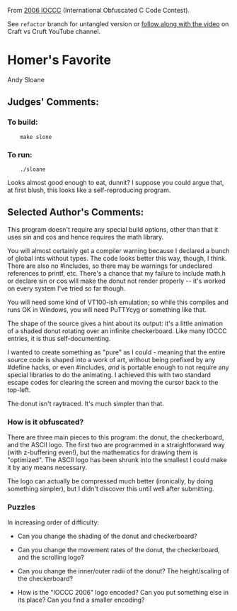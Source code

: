 From [2006 IOCCC](https://www.ioccc.org/years.html#2006) (International Obfuscated C Code Contest).

See `refactor` branch for untangled version or [follow along with the video]() on Craft vs Cruft YouTube channel.

# Homer's Favorite

Andy Sloane

## Judges' Comments:

### To build:

        make slone

### To run:

        ./sloane

Looks almost good enough to eat, dunnit?  I suppose you could argue that,
at first blush, this looks like a self-reproducing program.

## Selected Author's Comments:

This program doesn't require any special build options, other than that it
uses sin and cos and hence requires the math library.

You will almost certainly get a compiler warning because I declared a bunch
of global ints without types.  The code looks better this way, though, I
think.  There are also no #includes, so there may be warnings for
undeclared references to printf, etc.  There's a chance that my failure to
include math.h or declare sin or cos will make the donut not render
properly -- it's worked on every system I've tried so far though.

You will need some kind of VT100-ish emulation; so while this compiles and
runs OK in Windows, you will need PuTTYcyg or something like that.

The shape of the source gives a hint about its output: it's a little
animation of a shaded donut rotating over an infinite checkerboard.  Like
many IOCCC entries, it is thus self-documenting.

I wanted to create something as "pure" as I could - meaning that the
entire source code is shaped into a work of art, without being prefixed
by any #define hacks, or even #includes, _and_ is portable enough to not
require any special libraries to do the animating.  I achieved this with
two standard escape codes for clearing the screen and moving the cursor
back to the top-left.

The donut isn't raytraced.  It's much simpler than that.

### How is it obfuscated?

There are three main pieces to this program: the donut, the checkerboard,
and the ASCII logo.  The first two are programmed in a straightforward way
(with z-buffering even!), but the mathematics for drawing them is
"optimized".  The ASCII logo has been shrunk into the smallest I could make
it by any means necessary.

The logo can actually be compressed much better (ironically, by doing
something simpler), but I didn't discover this until well after submitting.

### Puzzles

In increasing order of difficulty:

 - Can you change the shading of the donut and checkerboard?

 - Can you change the movement rates of the donut, the checkerboard, and
   the scrolling logo?

 - Can you change the inner/outer radii of the donut?  The height/scaling
   of the checkerboard?

 - How is the "IOCCC 2006" logo encoded?  Can you put something else in its
   place?  Can you find a smaller encoding?
